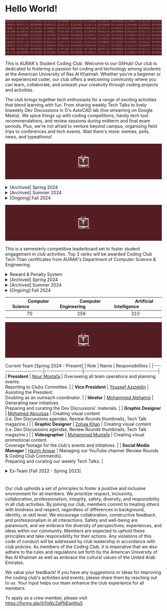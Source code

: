 # Hello World!
![](motto.gif)

This is AURAK's Student Coding Club. Welcome to our GitHub! Our club is dedicated to fostering a passion for coding and technology among students at the American University of Ras Al Khaimah. Whether you're a beginner or an experienced coder, our club offers a welcoming community where you can learn, collaborate, and unleash your creativity through coding projects and activities.

The club brings together tech enthusiasts for a range of exciting activities that blend learning with fun. From sharing weekly Tech Talks to lively biweekly Dev Discussions in G's AutoCAD lab (live streaming on Google Meets). We spice things up with coding competitions, handy tech tool recommendations, and review sessions during midterm and final exam periods. Plus, we're not afraid to venture beyond campus, organizing field trips to conferences and tech events. Wait there's more: memes, polls, news, and typeathons!

![](achievements.gif)

<details>
  <summary> [Archived] Spring 2024 </summary>

- [x] Renovate all of the club's brand graphics.
- [x] Establish an online presence on Github, YouTube, and Email.
- [x] Advertise vacant positions. (x3) 
- [x] Hire a new management team.
- [x] Acquire department faculty sponsors.
- [x] Establish Tech Talks: the weekly news, announcements, projects, polls, and memes post.
- [x] Establish Dev Discussions: 4 meet-ups per semester where we cover some extracurricular CS topics.
- [x] Establish Review Rounds: the YT review videos posted to aid students in preparing for their midterms and finals at AURAK.
- [x] [Winning Most Active Student Club Award.](cert.png)

**Total number of Tech Talks posted: 8** <br>
**Total number of Dev Discussions hosted: 2** <br>
**Total number of Review Rounds posted: 4** <br>
**Total number of events organized: 0** <br>
**Total amount of budget used: 0 AED** <br>
</details>

<details>
  <summary> [Archived] Summer 2024 </summary>

- [x] Hire a team of reviewers for Review Rounds.
- [x] Rebrand Tech Talk as a magazine.
- [x] Hire a graphic designer.
- [x] Books & Bytes collab with the Book Club. Created a tech-themed summer reading list and hosted an online reflective discussion. 

**Total number of Tech Talks posted: 9** <br>
**Total number of Dev Discussions hosted: 0** <br>
**Total number of Review Rounds posted: 2** <br>
**Total number of events organized: 1** <br>
**Total amount of budget used: 0 AED** <br>
</details>

<details>
  <summary> [Ongoing] Fall 2024 </summary>

- [x] Participate in AURAK's club fair (banner, brochures, posters, and activities).
- [x] Renovate the Tech Titans Rewards & Penalties system.
- [x] Organize a trip to Wetex 2024.
- [x] Organize the department orientation event for freshmen `cout << "Hello World!";`  

**Total number of Tech Talks posted: 0** <br>
**Total number of Dev Discussions hosted: 0** <br>
**Total number of Review Rounds posted: 0** <br>
**Total number of events organized: 0** <br>
**Total amount of budget used: 0 AED** <br>
</details>

![](techtitans.gif)

This is a semesterly competitive leaderboard set to foster student engagement in club activities. Top 3 ranks will be awarded Coding Club Tech Titan certificates from AURAK's Department of Computer Science & Engineering.

<details>
  <summary> Reward & Penalty System</summary>
  
As of Fall 2024, the points accumulate through a binary-themed multiplier system. Every member of the club starts at 1 by default and enters the leaderboard once they activate a multiplier. Keep an eye out for the penalty system!

- **(pts x 2)** for voting on Tech Talk polls and staying engaged.
- **(pts x 4)** for getting featured in the programming memes competition.
- **(pts x 4)** for attending Dev Discussions.
- **(pts x 4)** for engaging in any requested volunteering activities.
- **(pts x 8)** for getting 1st place in typeathons.
- **(pts x 8)** for getting 1st place in a mentimeter question.
- **(pts x 8)** for participating in official coding club competitions.
- **(pts x 16)** for submitting a project to showcase in Dev Discussions.
- **(pts x 32)** for winning a 1st, 2nd, or 3rd place in official coding club competitions.
- **(pts / 2)** for failing to meet the responsibilities of a volunteer position within the club.
- **(pts / 4)** for repeatedly ignoring club guidelines or expectations.
- **(pts / 8)** for plagiarism or cheating in any club competitions or events.

</details>

<details>
  <summary>[Archived] Spring 2024</summary>
<br>

| Rank | Member     |Major | Score |
|:----:|:----------:|:-----:|:-----:|
|🏆| **Ahmed Abuhajjaj**   | Artificial Intelligence | **55** |
|🥈| **Muhammad Mbarak**  | Artificial Intelligence | **40** |
|🥈| **Maram Sabri**  | Artificial Intelligence | **40** |
|🥉| **Abdulghani Sabbagh**  | Computer Engineering |**35** |
| **4**| **Zohaa Khan** | Mass Communication | **30** |
| **5**| **Fares Masarani**  | Artificial Intelligence | **20** |
| **5**| **Hinad Fransis**  | Artificial Intelligence |**20** |
| **6**| **Urita Sadallah**| Computer Science | **15** |
| **6**| **Abdullah Yousef**  | Computer Engineering| **15** |
| **6**| **Asma Aldhaibani**  | Computer Engineering | **15** |
| **7**| **Lina Abdalmajeed** | Artificial Intelligence | **10** |
| **7**|  **Abin Devarajan**  | Computer Engineering | **10** |
| **7**| **Nada Mohamed**  | Computer Engineering | **10** |
| **8**| **Kamel Mostafa**  | Computer Engineering | **5** |
| **8**| **Yousef Al Hayek**  | Artificial Intelligence | **5** |
| **8**| **Kirubel Mamo**  | Computer Science | **5** |
| **8**| **Aqsa Malik**  | Computer Science | **5** |
| **8**| **Ahaad Hussein**  | Computer Science | **5** |

| Rank | Major | Score |
|:----:|:----------:|:-----:|
|🏆| **Artificial Intelligence**   | **190** |
|🥈| **Computer Engineering**  | **90** |
|🥉| **Mass Communication**   | **30** |
|🥉| **Computer Science**   |**30** |

</details>

<details>
  <summary>[Archived] Summer 2024</summary>
  
<br>

| Rank | Member     | Major | Score |
|:----:|:----------:|:-----:|:-----:|
|🏆| **Abdulghani Sabbagh** | Computer Engineering | **75** |
|🥈| **Maram Sabri**  | Artificial Intelligence |**35** |
|🥈| **Kamel Mostafa**  | Computer Engineering | **35** |
|🥉| **Asma Aldhaibani**  | Computer Engineering | **20** |
| 4 | **Abdullah Yousef**  | Computer Engineering | **15** |
| 4 | **Ali Aldahmani**  | Artificial Intelligence | **15** |
| 4 | **Urita Sadallah**  | Computer Science | **15** |
| 4 | **Sulaiman Qeer**  | Artificial Intelligence | **15** |
| 4 | **Mohamed Abouissa**  | Computer Engineering | **15** |
| 6 | **Ahaad Hussein**  | Computer Science | **15** |
| 5 | **Tia Othman**  | Artificial Intelligence | **10** | 
| 5 | **Zohaa Khan**  | Mass Communication | **10** |
| 5 | **Ahmed Abuhajjaj**   | Artificial Intelligence | **10** |
| 5 | **Samar Assaf**  | Artificial Intelligence | **10** |
| 6 | **Mazen Eltawil**  | Artificial Intelligence | **5** |
| 6 | **Muhammad Mbarak**  | Artificial Intelligence | **5** |
| 6 | **Hassan Mashaal**  | Electrical Engineering | **5** |
| 6 | **Areeba Atique**  | Computer Science | **5** |
| 6 | **Abdulla Alshehhi**  | Artificial Intelligence | **5** |
| 6 | **Muhammed Shafi**  | Computer Engineering | **5** |
| 6 | **Hamda Alali**  | Artificial Intelligence | **5** |
| 6 | **Khaula Khamis**  | Computer Science | **5** |
| 6 | **Ahmed Albakr**  | Artificial Intelligence | **5** |

| Rank | Major | Score |
|:----:|:----------:|:-----:|
|🏆| **Computer Engineering**   | **165** |
|🥈| **Artificial Intelligence**  | **110** |
|🥉| **Computer Science**   | **40** |
|**4**| **Mass Communication**   |**10** |
|**5**| **Electrical Engineering** | **5** |

</details>

<details>
  <summary>[Ongoing] Fall 2024</summary>
  
<br>

| Rank | Member     | Major | Score |
|:----:|:----------:|:-----:|:-----:|
|🏆| **Hassan Khalloof**  | Artificial Intelligence | **549,755,813,888** |
|🥈| **Abdulghani Sabbagh** | Computer Engineering | **1,073,741,824** |
|🥉| **Fares Masarani**  | Artificial Intelligence | **67,108,864** |
|**4**| **Maram Sabri**  | Artificial Intelligence |**33,554,432** |
|**5**| **Arsh Khan**  | Mechanical Engineering | **2,097,152** |
|**6**| **Ahmed Abuhajjaj**   | Artificial Intelligence | **32,768** |
|**6**| **Sadiq**  | N/A | **32,768** |
|**6**| **Alex**  | N/A | **32,768** |
|**7**| **Basheer**  | Artificial Intelligence | **8,192** |
|**7**| **Urita Sadallah**  | Computer Science | **8,192** |
|**8**| **Kamel Mostafa**  | Computer Engineering | **2,048** |
|**9**| **Nada Elkadi**  | Computer Science | **1024** |
|**10**| **Abdullah Yousef**  | Computer Engineering | **256** |
|**10**| **Loai**  | Chemical Engineering | **256** |
|**11**| **Litik Aswani**  | Artificial Intelligence | **128** |
|**12**| **Aashif**  | Electrical Engineering | **64** |
|**12**| **Karam Al Tawashi**  | Mechanical Engineering | **64** |
|**13**| **Ahaad Seif**  | Computer Science | **32** |
|**13**| **Mahmoud Khalaf**  | Artificial Intelligence | **32** |
|**14**| **Hinad Fransis**  | Artificial Intelligence |**16** |
|**14**| **Taha Tunkiwala**  | Computer Engineering | **16** |
|**14**| **Edwin**  | Computer Engineering | **16** |
|**14**| **Abinraj Bhaskaran**  | Computer Engineering | **16** |
|**14**| **Omar Alnuaimi**  | Computer Engineering | **16** |
|**15**| **Yousef Al Hayek**  | Artificial Intelligence | **8** |
|**15**| **Eisa Hafiz**  | Computer Science | **8** |
|**15**| **Fazil**  | Computer Engineering | **8** |
|**15**| **Andrey**  | Computer Science | **8** |
|**15**| **Lougin**  | Architecture | **8** |
|**15**| **Farah**  | Business | **8** |
|**15**| **Mariam Awad**  | Biotechnology | **8** |
|**15**| **Hamza Khalid**  | Computer Engineering | **8** |
|**15**| **Mohamed Abusaada**  | Computer Engineering | **8** |
|**15**| **Areej**  | Biotechnology | **8** |
|**16**| **Bashar Ali**  | N/A | **4** |
|**16**| **Areedah**  | Artificial Intelligence | **4** |
|**16**| **Venkata Sivamani**  | Computer Science | **4** |
|**16**| **Nada Osama Mohamed**  | Computer Engineering | **4** |
|**16**| **Sara Alshihh**  | Architecture | **4** |
|**16**| **Asma Aldhaibani**  | Computer Engineering | **4** |
|**16**| **Mohamed Fazil Mohamed Anwar**  | Computer Engineering | **4** |
|**16**| **Fatima Farooq**  | Computer Engineering | **4** |
|**16**| **Khaula Mohammed Khamis**  | Computer Science | **4** |
|**16**| **Nada Naser**  | Computer Science | **4** |
|**16**| **Maryam Haris**  | Computer Science | **4** |
|**16**| **Laiba Shahid**  | Business | **4** |
|**16**| **Rahmet Gudeta**  | Computer Science | **4** |
|**16**| **Abdulla Alshehhi**  | Artificial Intelligence | **4** |
|**16**| **Yazan**  | N/A | **4** |
|**16**| **Hasanul**  | N/A | **4** |
|**16**| **Sandra Chaar**  | Artificial Intelligence | **4** |
|**16**| **Abijith Vathukkad**  | Computer Engineering | **4** |
|**16**| **Blessy Binu**  | Computer Engineering | **4** |
|**16**| **Habiba Selim**  | Computer Engineering | **4** |
|**16**| **Mansoor Alshehhi**  | Artificial Intelligence | **4** |
|**16**| **Rawan Rashid**  | Computer Science | **4** |
|**16**| **Muhammed Rabeeh Mattath**  | Computer Science | **4** |
|**16**| **Husain Para**  | Computer Science | **4** |
|**16**| **Lojain Mohamed**  | Artificial Intelligence | **4** |
|**16**| **Mayaz Bakoura**  | Computer Science | **4** |
|**16**| **Loai Hassan**  | Chemical Engineering | **4** |
|**16**| **Mohammed Dawoud**  | Artificial Intelligence | **4** |
|**16**| **Abdulla Osama Alsaeed**  | Artificial Intelligence | **4** |
|**16**| **Hoor Abdelrahman**  | Artificial Intelligence | **4** |
|**16**| **Samuel Joshy**  | Mechanical Engineering | **4** |
|**16**| **Lana Zanneh**  | Computer Science | **4** |
|**16**| **Muhammad Irtiza**  | Computer Science | **4** |
|**16**| **Laith Al Homoud**  | Computer Science | **4** |
|**16**| **Kenzy Osama**  | Artificial Intelligence | **4** |
|**16**| **Hoor Khleifat**  | Computer Engineering | **4** |
|**16**| **Yara Afifi**  | Computer Science | **4** |
|**16**| **Bashar Odtallah**  | Artificial Intelligence | **4** |
|**16**| **Farida Badawi**  | N/A | **4** |
|**16**| **Sami Saadi**  | Computer Science | **4** |
|**16**| **Ayman Bakroun**  | Civil Engineering | **4** |
|**16**| **Haameed Fouzaan**  | Artificial Intelligence | **4** |
|**16**| **Fatima Alam**  | Computer Engineering | **4** |
|**17**| **Mazen Eltawil**  | Artificial Intelligence | **2** |
|**17**| **Mayed**  | N/A | **2** |
|**17**| **Devananth**  | Mechanical Engineering | **2** |
|**17**| **Ahmad**  | N/A | **2** |
|**17**| **Ahmed**  | N/A | **2** |
|**17**| **Anas Qaiser**  | Artificial Intelligence | **2** |
|**17**| **Noor Mohamed**  | Artificial Intelligence | **2** |
|**17**| **Youssef Nazzai**  | Artificial Intelligence | **2** |
|**17**| **Sulaiman Qeer**  | Artificial Intelligence | **2** |
|**17**| **Mahmoud**   | N/A | **2** |
|**17**| **Rami**  | N/A | **2** |

| Rank | Major | Score |
|:----:|:----------:|:-----:|
|🏆| **Artificial Intelligence**   | **549,856,518,380** |
|🥈| **Computer Engineering**  | **1,073,744,252** |
|🥉| **Mechanical Engineering**   | **2,097,222** |
|**4**| **Computer Science** | **9,320** |
|**5**| **Chemical Engineering** | **260** |
|**6**| **Electrical Engineering** | **64** |
|**7**| **Biotechnology** | **16** |
|**8**| **Architecture** | **12** |
|**8**| **Business** | **12** |
|**9**| **Civil Engineering** | **4** |


</details>


|&nbsp;&nbsp;&nbsp;&nbsp;&nbsp;&nbsp;&nbsp;&nbsp;&nbsp;&nbsp;&nbsp;&nbsp;&nbsp;&nbsp; **Computer Science** &nbsp;&nbsp;&nbsp;&nbsp;&nbsp;&nbsp;&nbsp;&nbsp;&nbsp;&nbsp;&nbsp;&nbsp;&nbsp;&nbsp;| &nbsp;&nbsp;&nbsp;&nbsp;&nbsp;&nbsp;&nbsp;&nbsp;&nbsp;&nbsp;&nbsp;&nbsp;&nbsp;&nbsp; **Computer Engineering** &nbsp;&nbsp;&nbsp;&nbsp;&nbsp;&nbsp;&nbsp;&nbsp;&nbsp;&nbsp;&nbsp;&nbsp;&nbsp;&nbsp;| &nbsp;&nbsp;&nbsp;&nbsp;&nbsp;&nbsp;&nbsp;&nbsp;&nbsp;&nbsp;&nbsp;&nbsp;&nbsp;&nbsp; **Artificial Intelligence** &nbsp;&nbsp;&nbsp;&nbsp;&nbsp;&nbsp;&nbsp;&nbsp;&nbsp;&nbsp;&nbsp;&nbsp;&nbsp;&nbsp;|
|:----:|:----------:|:-----:|
| 70 | 256 | 310 |

![](crew.gif)

Current Team [Spring 2024 - Present]
| Role                  | Name              | Responsibilities                    |
|-----------------------|-------------------|-------------------------------------|
| **President**         | [Nour Mostafa](https://github.com/Nour-MK)  | Overseeing all team operations and planning events. <br> Reporting to Clubs Committee. |
| **Vice President**    | [Youssef Azizeldin](https://github.com/YoussefAzizeldin)  | Assisting the President. <br> Doubling as an outreach coordinator. |
| **Ideator**           | [Mohammed Alshamsi](https://github.com/M-Alshamsi) | Generating new initiatives. <br> Preparing and curating the Dev Discussions' materials. |
| **Graphic Designer**  | [Mohamed Abouissa](https://github.com/Mohamed-Abouissa) | Creating visual content <br> (i.e. Dev Discussions agendas, Review Rounds thumbnails, Tech Talk magazine.) |
| **Graphic Designer**  | [Zohaa Khan](https://github.com/Zohaax) | Creating visual content <br> (i.e. Dev Discussions agendas, Review Rounds thumbnails, Tech Talk magazine.) |
| **Videographer**  | [Muhammad Mustafa](https://www.behance.net/mrshark25) | Creating visual promotional content. <br> Coverage footage for the club's events and initiatives. |
| **Social Media Manager** | [Hazim Anwar](https://github.com/win-x-u-r)  | Managing our YouTube channel (Review Rounds & Coding Club Commends). <br> Preparing and curating our weekly Tech Talks. |

<details>
  <summary>Ex-Team [Fall 2022 - Spring 2023]</summary>

| Role               | Name             | Responsibilities                       |
|--------------------|------------------|----------------------------------------|
| **President**      | Hinad Fransis    | Overseeing all operations and strategy. |
| **Vice President** | Ghaleb Aldoboni  | Assisting the President and managing internal affairs. |
| **Executive**      | Mai Mansour      | Executing strategic plans and projects. |
| **Executive**      | Mazin Khider     | Supporting the implementation of initiatives. |

</details>
  
#

Our club upholds a set of principles to foster a positive and inclusive environment for all members. We prioritize respect, inclusivity, collaboration, professionalism, integrity, safety, diversity, and responsibility in all club activities. By joining our club, members commit to treating others with kindness and respect, regardless of differences in background, identity, or skill level. We encourage collaboration, constructive feedback, and professionalism in all interactions. Safety and well-being are paramount, and we embrace the diversity of perspectives, experiences, and ideas within our community. Members are expected to uphold these principles and take responsibility for their actions. Any violations of this code of conduct will be addressed by club leadership in accordance with club policies. As members of the Coding Club, it is imperative that we also adhere to the rules and regulations set forth by the American University of Ras Al Khaimah as well as embrace the cultural values of the United Arab Emirates.

We value your feedback! If you have any suggestions or ideas for improving the coding club's activities and events, please share them by reaching out to us. Your input helps our team enhance the club experience for all members.

To apply as a crew member, please visit https://forms.gle/ihToNcZaPbEqnthu5
